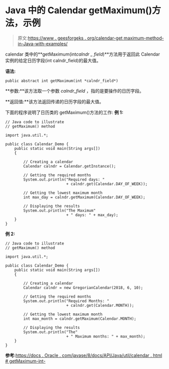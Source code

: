 # Java 中的 Calendar getMaximum()方法，示例

> 原文:[https://www . geesforgeks . org/calendar-get maximum-method-in-Java-with-examples/](https://www.geeksforgeeks.org/calendar-getmaximum-method-in-java-with-examples/)

calendar 类中的**getMaximum(int*calndr _ field*)**方法用于返回此 Calendar 实例的给定日历字段(int calndr_field)的最大值。

**语法:**

```
public abstract int getMaximum(int *calndr_field*)
```

**参数:**该方法取一个参数 *calndr_field* ，指的是要操作的日历字段。

**返回值:**该方法返回传递的日历字段的最大值。

下面的程序说明了日历类的 getMaximum()方法的工作:
**例 1:**

```
// Java code to illustrate
// getMaximum() method

import java.util.*;

public class Calendar_Demo {
    public static void main(String args[])
    {

        // Creating a calendar
        Calendar calndr = Calendar.getInstance();

        // Getting the required months
        System.out.println("Required days: "
                           + calndr.get(Calendar.DAY_OF_WEEK));

        // Getting the lowest maximum month
        int max_day = calndr.getMaximum(Calendar.DAY_OF_WEEK);

        // Displaying the results
        System.out.println("The Maximum"
                           + " days: " + max_day);
    }
}
```

**例 2:**

```
// Java code to illustrate
// getMaximum() method

import java.util.*;

public class Calendar_Demo {
    public static void main(String args[])
    {

        // Creating a calendar
        Calendar calndr = new GregorianCalendar(2018, 6, 10);

        // Getting the required months
        System.out.println("Required Months: "
                           + calndr.get(Calendar.MONTH));

        // Getting the lowest maximum month
        int max_month = calndr.getMaximum(Calendar.MONTH);

        // Displaying the results
        System.out.println("The"
                           + " Maximum months: " + max_month);
    }
}
```

**参考:**[https://docs . Oracle . com/javase/8/docs/API/Java/util/calendar . html # getMaximum-int-](https://docs.oracle.com/javase/8/docs/api/java/util/Calendar.html#getMaximum-int-)